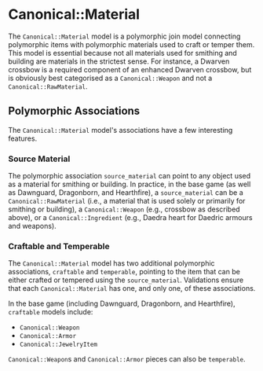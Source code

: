 # Canonical::Material

The `Canonical::Material` model is a polymorphic join model connecting polymorphic items with polymorphic materials used to craft or temper them. This model is essential because not all materials used for smithing and building are materials in the strictest sense. For instance, a Dwarven crossbow is a required component of an enhanced Dwarven crossbow, but is obviously best categorised as a `Canonical::Weapon` and not a `Canonical::RawMaterial`.

## Polymorphic Associations

The `Canonical::Material` model's associations have a few interesting features.

### Source Material

The polymorphic association `source_material` can point to any object used as a material for smithing or building. In practice, in the base game (as well as Dawnguard, Dragonborn, and Hearthfire), a `source_material` can be a `Canonical::RawMaterial` (i.e., a material that is used solely or primarily for smithing or building), a `Canonical::Weapon` (e.g., crossbow as described above), or a `Canonical::Ingredient` (e.g., Daedra heart for Daedric armours and weapons).

### Craftable and Temperable

The `Canonical::Material` model has two additional polymorphic associations, `craftable` and `temperable`, pointing to the item that can be either crafted or tempered using the `source_material`. Validations ensure that each `Canonical::Material` has one, and only one, of these associations.

In the base game (including Dawnguard, Dragonborn, and Hearthfire), `craftable` models include:

  * `Canonical::Weapon`
  * `Canonical::Armor`
  * `Canonical::JewelryItem`

`Canonical::Weapon`s and `Canonical::Armor` pieces can also be `temperable`.
